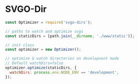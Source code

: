 <!--
 Copyright (c) 2024 Anthony Mugendi

 This software is released under the MIT License.
 https://opensource.org/licenses/MIT
-->

# SVGO-Dir

```javascript
const Optimizer = require('svgo-dirs');

// paths to watch and optimize svgs
const staticDirs = [path.join(__dirname, './www/static')];

// init class
const optimizer = new Optimizer();

// optimize & watch directories on developnent mode
// Default watchDirs=false
optimizer.optimize(staticDirs, {
  watchDirs: process.env.NODE_ENV == 'development',
});
```
